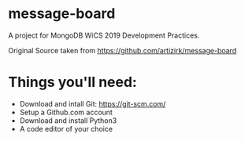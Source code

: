 # message-board
A project for MongoDB WiCS 2019 Development Practices.

Original Source taken from https://github.com/artizirk/message-board

# Things you'll need:
 - Download and intall Git: https://git-scm.com/
 - Setup a Github.com account
 - Download and install Python3
 - A code editor of your choice
